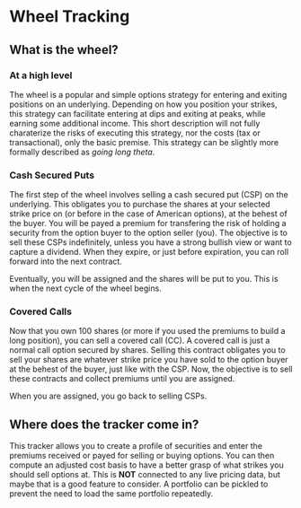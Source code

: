 # Wheel Tracking

## What is the wheel?

### At a high level
The wheel is a popular and simple options strategy for entering and exiting positions on an underlying. Depending on how you position your strikes, this strategy can facilitate entering at dips and exiting at peaks, while earning some additional income. This short description will not fully charaterize the risks of executing this strategy, nor the costs (tax or transactional), only the basic premise. This strategy can be slightly more formally described as _going long theta_.

### Cash Secured Puts
The first step of the wheel involves selling a cash secured put (CSP) on the underlying. This obligates you to purchase the shares at your selected strike price on (or before in the case of American options), at the behest of the buyer. You will be payed a premium for transfering the risk of holding a security from the option buyer to the option seller (you). The objective is to sell these CSPs indefinitely, unless you have a strong bullish view or want to capture a dividend. When they expire, or just before expiration, you can roll forward into the next contract.

Eventually, you will be assigned and the shares will be put to you. This is when the next cycle of the wheel begins.

### Covered Calls
Now that you own 100 shares (or more if you used the premiums to build a long position), you can sell a covered call (CC). A covered call is just a normal call option secured by shares. Selling this contract obligates you to sell your shares are whatever strike price you have sold to the option buyer at the behest of the buyer, just like with the CSP. Now, the objective is to sell these contracts and collect premiums until you are assigned. 

When you are assigned, you go back to selling CSPs.

## Where does the tracker come in?
This tracker allows you to create a profile of securities and enter the premiums received or payed for selling or buying options. You can then compute an adjusted cost basis to have a better grasp of what strikes you should sell options at. This is **NOT** connected to any live pricing data, but maybe that is a good feature to consider. A portfolio can be pickled to prevent the need to load the same portfolio repeatedly.
